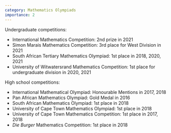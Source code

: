 ```yaml
---
category: Mathematics Olympiads
importance: 2
---
```


Undergraduate competitions:
* International Mathematics Competition: 2nd prize in 2021
* Simon Marais Mathematics Competition: 3rd place for West Division in 2021
* South African Tertiary Mathematics Olympiad: 1st place in 2018, 2020, 2021
* University of Witwatersrand Mathematics Competition: 1st place for undergraduate division in 2020, 2021

High school competitions:
* International Mathematical Olympiad: Honourable Mentions in 2017, 2018
* Pan African Mathematics Olympiad: Gold Medal in 2016
* South African Mathematics Olympiad: 1st place in 2018
* University of Cape Town Mathematics Olympiad: 1st place in 2018
* University of Cape Town Mathematics Competition: 1st place in 2017, 2018
* _Die Burger_ Mathematics Competition: 1st place in 2018
